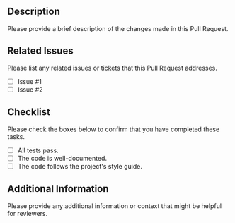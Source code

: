 ## Description

Please provide a brief description of the changes made in this Pull Request.

## Related Issues

Please list any related issues or tickets that this Pull Request addresses.

- [ ] Issue #1
- [ ] Issue #2

## Checklist

Please check the boxes below to confirm that you have completed these tasks.

- [ ] All tests pass.
- [ ] The code is well-documented.
- [ ] The code follows the project's style guide.

## Additional Information

Please provide any additional information or context that might be helpful for reviewers.
